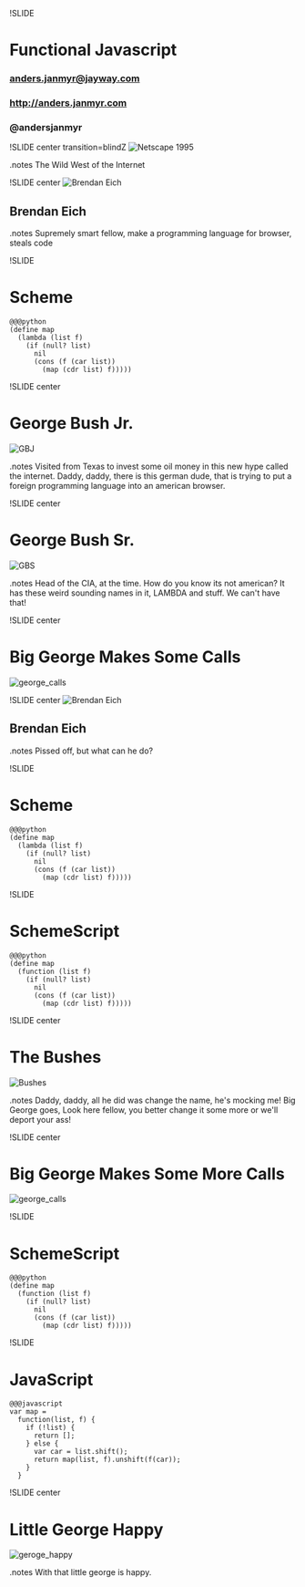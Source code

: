 !SLIDE
# Functional Javascript
### anders.janmyr@jayway.com
### http://anders.janmyr.com
### @andersjanmyr

!SLIDE center transition=blindZ
![Netscape 1995](netscape.png)

.notes The Wild West of the Internet

!SLIDE center
![Brendan Eich](brendan_eich.jpg)
## Brendan Eich

.notes Supremely smart fellow, make a programming language for browser, steals code


!SLIDE
# Scheme

    @@@python
    (define map
      (lambda (list f)
        (if (null? list)
          nil
          (cons (f (car list))
            (map (cdr list) f)))))

!SLIDE center
# George Bush Jr.
![GBJ](george_bush_jr.jpg)

.notes Visited from Texas to invest some oil money in this new hype
called the internet. 
Daddy, daddy, there is this german dude, that is trying to put
a foreign programming language into an american browser.

!SLIDE center
# George Bush Sr.
![GBS](george_bush_sr.png)

.notes Head of the CIA, at the time. 
How do you know its not american?
It has these weird sounding names in it, LAMBDA and stuff.
We can't have that!

!SLIDE center
# Big George Makes Some Calls
![george_calls](george_calls.jpg)


!SLIDE center
![Brendan Eich](brendan_eich2.jpg)
## Brendan Eich
.notes Pissed off, but what can he do?

!SLIDE
# Scheme

    @@@python
    (define map
      (lambda (list f)
        (if (null? list)
          nil
          (cons (f (car list))
            (map (cdr list) f)))))


!SLIDE
# SchemeScript

    @@@python
    (define map
      (function (list f)
        (if (null? list)
          nil
          (cons (f (car list))
            (map (cdr list) f)))))

!SLIDE center
# The Bushes
![Bushes](the_bushes2.jpg)

.notes Daddy, daddy, all he did was change the name, he's mocking me!
Big George goes, Look here fellow, you better change it some more or
we'll deport your ass!

!SLIDE center
# Big George Makes Some More Calls
![george_calls](george_calls.jpg)


!SLIDE
# SchemeScript

    @@@python
    (define map
      (function (list f)
        (if (null? list)
          nil
          (cons (f (car list))
            (map (cdr list) f)))))

!SLIDE
# JavaScript

    @@@javascript
    var map =
      function(list, f) {
        if (!list) {
          return [];
        } else {
          var car = list.shift();
          return map(list, f).unshift(f(car));
        }
      }

!SLIDE center
# Little George Happy
![geroge_happy](george_jr_happy.jpg)

.notes With that little george is happy.



